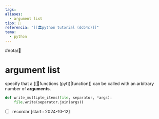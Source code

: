 ```yaml
---
tags: 
aliases:
  - argument list
tipo: 📑
referencia: "[[🏛️python tutorial (dcb4c)]]"
tema:
  - python
---
```

#nota/📑


# argument list

specify that a [[📑functions (pytt)|function]] can be called with an arbitrary number of __arguments__.

```python
def write_multiple_items(file, separator, *args):
    file.write(separator.join(args))
```

- [ ] recordar  [start:: 2024-10-12]
